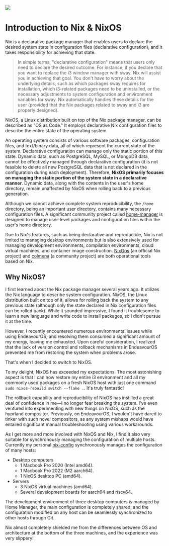 ![](/nixos-and-flakes-book.webp)

# Introduction to Nix & NixOS

Nix is a declarative package manager that enables users to declare the desired system state in configuration files (declarative configuration), and it takes responsibility for achieving that state.

> In simple terms, "declarative configuration" means that users only need to declare the desired outcome. For instance, if you declare that you want to replace the i3 window manager with sway, Nix will assist you in achieving that goal. You don't have to worry about the underlying details, such as which packages sway requires for installation, which i3-related packages need to be uninstalled, or the necessary adjustments to system configuration and environment variables for sway. Nix automatically handles these details for the user (provided that the Nix packages related to sway and i3 are properly designed).

NixOS, a Linux distribution built on top of the Nix package manager, can be described as "OS as Code." It employs declarative Nix configuration files to describe the entire state of the operating system.

An operating system consists of various software packages, configuration files, and text/binary data, all of which represent the current state of the system. Declarative configuration can manage only the static portion of this state. Dynamic data, such as PostgreSQL, MySQL, or MongoDB data, cannot be effectively managed through declarative configuration (it is not feasible to delete all new PostgreSQL data that is not declared in the configuration during each deployment).
Therefore, **NixOS primarily focuses on managing the static portion of the system state in a declarative manner**.
Dynamic data, along with the contents in the user's home directory, remain unaffected by NixOS when rolling back to a previous generation.

Although we cannot achieve complete system reproducibility, the `/home` directory, being an important user directory, contains many necessary configuration files. A significant community project called [home-manager](https://github.com/nix-community/home-manager) is designed to manage user-level packages and configuration files within the user's home directory.

Due to Nix's features, such as being declarative and reproducible, Nix is not limited to managing desktop environments but is also extensively used for managing development environments, compilation environments, cloud virtual machines, and container image construction. [NixOps](https://github.com/NixOS/nixops) (an official Nix project) and [colmena](https://github.com/zhaofengli/colmena) (a community project) are both operational tools based on Nix.

## Why NixOS?

I first learned about the Nix package manager several years ago. It utilizes the Nix language to describe system configuration. NixOS, the Linux distribution built on top of it, allows for rolling back the system to any previous state (although only the state declared in Nix configuration files can be rolled back). While it sounded impressive, I found it troublesome to learn a new language and write code to install packages, so I didn't pursue it at the time.

However, I recently encountered numerous environmental issues while using EndeavourOS, and resolving them consumed a significant amount of my energy, leaving me exhausted. Upon careful consideration, I realized that the lack of version control and rollback mechanisms in EndeavourOS prevented me from restoring the system when problems arose.

That's when I decided to switch to NixOS.

To my delight, NixOS has exceeded my expectations. The most astonishing aspect is that I can now restore my entire i3 environment and all my commonly used packages on a fresh NixOS host with just one command `sudo nixos-rebuild switch --flake .`. It's truly fantastic!

The rollback capability and reproducibility of NixOS has instilled a great deal of confidence in me—I no longer fear breaking the system. I've even ventured into experimenting with new things on NixOS, such as the hyprland compositor. Previously, on EndeavourOS, I wouldn't have dared to tinker with such novel compositors, as any system mishaps would have entailed significant manual troubleshooting using various workarounds.

As I get more and more involved with NixOS and Nix, I find it also very suitable for synchronously managing the configuration of multiple hosts. 
Currently my personal [nix-config](https://github.com/ryan4yin/nix-config) synchronously manages the configuration of many hosts: 

- Desktop computers
  - 1 Macbook Pro 2020 (Intel amd64). 
  - 1 Macbook Pro 2022 (M2 aarch64). 
  - 1 NixOS desktop PC (amd64). 
- Servers
  - 3 NixOS virtual machines (amd64). 
  - Several development boards for aarch64 and riscv64. 

The development environment of three desktop computers is managed by Home Manager,
the main configuration is completely shared, and the configuration modified on any host can be seamlessly synchronized to other hosts through Git. 

Nix almost completely shielded me from the differences between OS and architecture at the bottom of the three machines, and the experience was very slippery!

